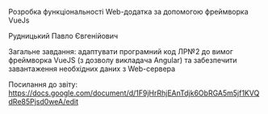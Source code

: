 Розробка функціональності Web-додатка за допомогою фреймворка VueJs

Рудницький Павло Євгенійович

Загальне завдання: адаптувати програмний код ЛР№2 до вимог фреймворка VueJS (з дозволу викладача Angular) та забезпечити завантаження необхідних даних з Web-сервера 

Посилання до звіту: https://docs.google.com/document/d/1F9jHrRhjEAnTdjk6ObRGA5m5jf1KVQdRe85Pjsd0weA/edit
